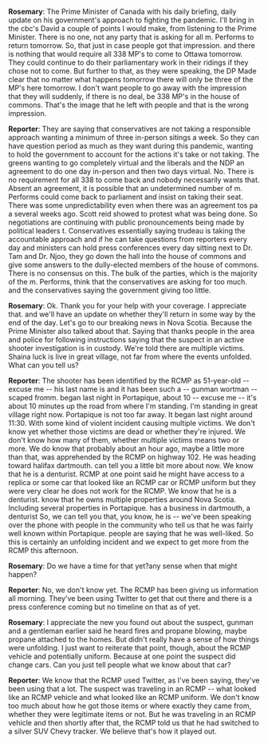 **Rosemary**:
The Prime Minister of Canada with his daily briefing, daily update on his government's approach to fighting the pandemic. I'll bring in the cbc's David  a couple of points I would make,  from listening to the Prime Minister. There is no one, not any party that is asking for all m. Performs to return tomorrow. So, that just in case people got that impression. and there is nothing that would require all 338 MP's to come to Ottawa tomorrow. They could continue to do their parliamentary work in their ridings if they chose not to come. But further to that, as they were speaking, the DP Made clear that no matter what happens tomorrow there will only be three of the MP's here tomorrow. I don't want people to go away with the impression that they will suddenly, if there is no deal, be 338 MP's in the house of commons. That's the image that he left with people and that is the wrong impression.

**Reporter**:
They are saying that conservatives are not taking a responsible approach wanting a minimum of three in-person sitings a week. So they can have question period as much as they want during this pandemic, wanting to hold the government to account for the actions it's take or not taking. The greens wanting to go completely virtual and the liberals and the NDP  an agreement to do one day in-person and then two days virtual. No. There is no requirement for all 338 to come back and nobody necessarily wants that. Absent an agreement, it is possible that an undetermined number of m. Performs could come back to parliament and insist on taking their seat. There was some unpredictability even when there was an agreement tos pa  a several weeks ago. Scott reid showed  to protest what was being done. So negotiations are continuing with public pronouncements being made by political leaders t. Conservatives essentially saying trudeau is  taking the accountable approach and if he can take questions from reporters every day and ministers can hold press conferences every day sitting next to Dr. Tam and Dr. Njoo,   they go down the hall into the house of commons and give some answers to the dully-elected members of the house of commons. There is no consensus on this. The bulk of the parties, which is the majority of the m. Performs, think that the conservatives are asking for too much. and the conservatives saying the government giving too little.

**Rosemary**:
Ok. Thank you for your help with your coverage. I appreciate that. and we'll have an update on whether they'll return in some way by the end of the day. Let's go to our breaking news in Nova Scotia. Because the Prime Minister also talked about that. Saying that thanks people in the area and police for following instructions saying that the suspect in an active shooter investigation is in custody. We're told there are multiple victims. Shaina luck is live in great village, not far from where the events unfolded. What can you tell us?

**Reporter**:
The shooter has been identified by the RCMP as 51-year-old -- excuse me -- his last name is and it has been such a -- gunman wortman --  scaped  fromm.  began last night in Portapique,  about 10 -- excuse me -- it's about 10 minutes up the road from where I'm standing. I'm standing in great village right now. Portapique is not too far away. It began last night around 11:30. With some kind of violent incident causing multiple victims. We don't know yet whether those victims are dead or whether they're injured. We don't know how many of them, whether multiple victims means two or more. We do know that probably about an hour ago, maybe a little more than that, was apprehended by the RCMP on highway 102. He was heading toward halifax  dartmouth.  can tell you a little bit more about now. We know that he is a denturist.  RCMP at one point said he might have access to a replica or some car that looked like an RCMP car or RCMP uniform but they were very clear he does not work for the RCMP. We know that he is a denturist.  know that he owns multiple properties around Nova Scotia. Including several properties in Portapique.  has a business in dartmouth, a denturist  So, we can tell you that, you know, he is -- we've been speaking over the phone with people in the community who tell us that he was fairly well known within Portapique.  people are saying that he was well-liked. So this is certainly an unfolding incident and we expect to get more from the RCMP this afternoon.

**Rosemary**:
Do we have a time for that yet?any sense when that might happen?

**Reporter**:
No, we don't know yet. The RCMP has been giving us information all morning. They've been using Twitter to get that out there and there is a press conference coming but no timeline on that as of yet.

**Rosemary**:
I appreciate the new  you found out about the suspect, gunman and a gentleman earlier said he heard fires and propane blowing, maybe propane attached to the homes. But didn't really have a sense of how things were unfolding. I just want to reiterate that point, though, about the RCMP vehicle and potentially uniform. Because at one point the suspect did change cars. Can you just tell people what we know about that car?

**Reporter**:
We know that the RCMP used Twitter, as I've been saying, they've been using that a lot. The suspect was traveling in an RCMP -- what looked like an RCMP vehicle and what looked like an RCMP uniform. We don't know too much about how he got those items or where exactly they came from, whether they were legitimate items or not. But he was traveling in an RCMP vehicle and then shortly after that, the RCMP told us that he had switched to a silver SUV Chevy tracker. We believe that's how it played out.
